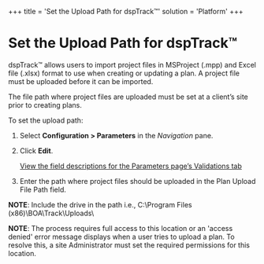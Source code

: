 +++
title = 'Set the Upload Path for dspTrack™'
solution = 'Platform'
+++

# Set the Upload Path for dspTrack™

dspTrack™ allows users to import project files in MSProject (.mpp) and
Excel file (.xlsx) format to use when creating or updating a plan. A
project file must be uploaded before it can be imported.

The file path where project files are uploaded must be set at a client’s
site prior to creating plans.

To set the upload path:

1.  Select **Configuration \> Parameters** in the *Navigation* pane.

2.  Click **Edit**.
    
    [View the field descriptions for the Parameters page’s Validations
    tab](../Page_Desc/Parameters_dspTrack#Validations_Tab)

3.  Enter the path where project files should be uploaded in the Plan
    Upload File Path field.

**NOTE**: Include the drive in the path i.e., C:\\Program Files
(x86)\\BOA\\Track\\Uploads\\

<span style="font-weight: bold;">NOTE</span>: The process requires full
access to this location or an 'access denied' error message displays
when a user tries to upload a plan. To resolve this, a site
Administrator must set the required permissions for this location.
